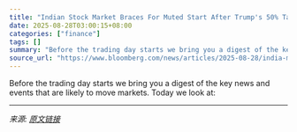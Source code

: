 ```yaml
---
title: "Indian Stock Market Braces For Muted Start After Trump's 50% Tariffs"
date: 2025-08-28T03:00:15+08:00
categories: ["finance"]
tags: []
summary: "Before the trading day starts we bring you a digest of the key news and events that are likely to move markets. Today we look at:"
source_url: "https://www.bloomberg.com/news/articles/2025-08-28/india-market-buzz-shadow-banks-strain-as-new-listings-stay-firm"
---
```


Before the trading day starts we bring you a digest of the key news and events that are likely to move markets. Today we look at:

---

*来源: [原文链接](https://www.bloomberg.com/news/articles/2025-08-28/india-market-buzz-shadow-banks-strain-as-new-listings-stay-firm)*
